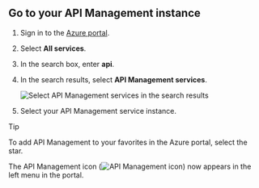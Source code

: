 ## Go to your API Management instance

1. Sign in to the [Azure portal](https://portal.azure.com). 

2. Select **All services**.  

3. In the search box, enter **api**.

4. In the search results, select **API Management services**.

	![Select API Management services in the search results](./media/api-management-navigate-to-instance/navigate-to-api-management-services.png)

5. Select your API Management service instance.

> [!TIP]
> To add API Management to your favorites in the Azure portal, select the star.
>
> The API Management icon (![API Management icon](./media/api-management-navigate-to-instance/apim-icon.png)) now appears in the left menu in the portal.
 